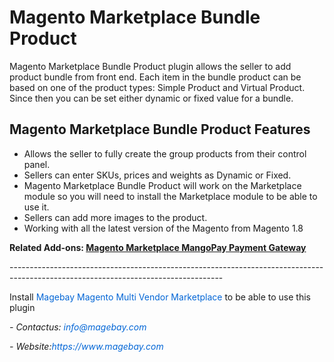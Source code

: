 <h1>Magento Marketplace Bundle Product</h1>

<p>Magento Marketplace Bundle Product plugin allows the seller to add product bundle from front end.&nbsp;Each item in the bundle product can be based on one of the product types: Simple Product and Virtual Product. Since then you can be set either dynamic or fixed value for a bundle.</p>

<h2>Magento Marketplace Bundle Product Features</h2>

<ul>
	<li>Allows the seller to fully create the group products from their control panel.</li>
	<li>Sellers can enter SKUs, prices and weights as Dynamic or Fixed.</li>
	<li>Magento Marketplace Bundle Product will work on the Marketplace module so you will need to install the Marketplace module to be able to use it.</li>
	<li>Sellers can add more images to the product.</li>
	<li>Working with all the latest version of the Magento from&nbsp;Magento 1.8</li>
</ul>

<p><strong>Related Add-ons:&nbsp;<a href="https://github.com/magebaycom/marketplace-mangopay-payment-gateway">Magento Marketplace MangoPay Payment Gateway</a></strong></p>

<p>-----------------------------------------------------------------------------------------------------------------------------------</p>

<p>Install&nbsp;<a href="https://www.magebay.com/magento-multi-vendor-marketplace-extension" style="box-sizing: border-box; background-color: transparent; color: rgb(3, 102, 214); text-decoration-line: none;">Magebay Magento Multi Vendor Marketplace</a>&nbsp;to be able to use this plugin</p>

<p><em>- Contact</em><em>us:</em><em>&nbsp;<a href="mailto:info@magebay.com" style="box-sizing: border-box; background-color: transparent; color: rgb(3, 102, 214); text-decoration-line: none;">info@magebay.com</a></em></p>

<p><em>- Website:<a href="https://www.magebay.com/" style="box-sizing: border-box; background-color: transparent; color: rgb(3, 102, 214); text-decoration-line: none;">https://www.magebay.com</a></em></p>

